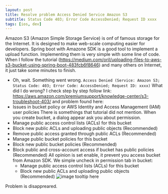 ```yaml
---
layout: post
title: Resolve problem Access Denied Service Amazon S3
subtitle: Status Code 403; Error Code AccessDenied; Request ID xxxx
tags: [ios, dev]
---
```




Amazon S3 (Amazon Simple Storage Service)  is onf of famous storage for the Internet.
It is designed to make web-scale computing easier for developers. Spring boot with Amazone SDK 
is a good tool to implement a upload function. Implementing them is very simple with some line 
of code. When I follow the tutorial (https://medium.com/oril/uploading-files-to-aws-s3-bucket-using-spring-boot-483fcb6f8646)
and many others on Internet, it just take some minutes to finish. 
* Oh, wait. Something went wrong.
 `Access Denied (Service: Amazon S3; Status Code: 403; Error Code: AccessDenied; Request ID: xxxx)`
 What did I do wrong?
 I check step by step follow  link: https://aws.amazon.com/premiumsupport/knowledge-center/s3-troubleshoot-403/
 and problem found here:
 * Issues in bucket policy or AWS Identity and Access Management (IAM) user policies
 There is somethings that tutorial did not mention. When you create bucket, a dialog appear ask you
 about permission.
 * Manage public access control lists (ACLs) for this bucket 
 * Block new public ACLs and uploading public objects (Recommended) 
 * Remove public access granted through public ACLs (Recommended) 
 * Manage public bucket policies for this bucket 
 * Block new public bucket policies (Recommended) 
 * Block public and cross-account access if bucket has public policies (Recommended) 
 All opinion is set enable, it prevent you access bucket from Amazon SDK.
 We simple uncheck in permission tab in bucket:
     - Manage public access control lists (ACLs) for this bucket 
     - Block new public ACLs and uploading public objects (Recommended) 
      ![image tooltip here](https://docs.aws.amazon.com/AmazonS3/latest/user-guide/images/public-access-bucket-edit.png)

     
 Problem is disappreared.
     

 
